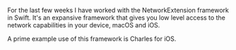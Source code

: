 For the last few weeks I have worked with the NetworkExtension framework in
Swift. It's an expansive framework that gives you low level access to the
network capabilities in your device, macOS and iOS.

A prime example use of this framework is Charles for iOS.
